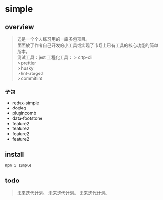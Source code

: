 # simple

## overview
> 这是一个个人练习用的一库多包项目。  
> 里面放了作者自己开发的小工具或实现了市场上已有工具的核心功能的简单版本。  
> 测试工具：jest
> 工程化工具：
    > crtp-cli  
    > prettier  
    > husky  
    > lint-staged  
    > commitlint  

### 子包
- redux-simple
- dogleg
- plugincomb
- data-footstone
- feature2
- feature2
- feature2
- feature2

## install
`npm i simple`


## todo
> 未来迭代计划。
> 未来迭代计划。
> 未来迭代计划。